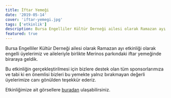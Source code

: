 ```yaml
---
title: İftar Yemeği
date: '2019-05-14'
cover: 'iftar-yemegi.jpg'
tags: ['etkinlik']
description: Bursa Engelliler Kültür Derneği ailesi olarak Ramazan ayı etkinliği olarak engelli üyelerimiz ve aileleriyle birlikte Merinos parkındaki iftar yemeğinde biraraya geldik.
featured: true
---
```


Bursa Engelliler Kültür Derneği ailesi olarak Ramazan ayı etkinliği olarak engelli üyelerimiz ve aileleriyle birlikte Merinos parkındaki iftar yemeğinde biraraya geldik.

Bu etkinliğin gerçekleştirilmesi için bizlere destek olan tüm sponsorlarımıza ve tabi ki en önemlisi bizleri bu yemekte yalnız bırakmayan değerli üyelerimize canı gönülden teşekkür ederiz.

Etkinliğimize ait görsellere [buradan](https://photos.app.goo.gl/KmFdDQxXYWHKa9Tx7) ulaşabilirsiniz.
